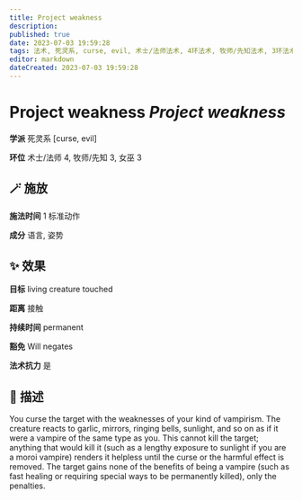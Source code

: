 ```yaml
---
title: Project weakness
description: 
published: true
date: 2023-07-03 19:59:28
tags: 法术, 死灵系, curse, evil, 术士/法师法术, 4环法术, 牧师/先知法术, 3环法术, 女巫法术
editor: markdown
dateCreated: 2023-07-03 19:59:28
---
```


# **Project weakness** *Project weakness*

**学派** 死灵系 \[curse, evil\] 

**环位** 术士/法师 4, 牧师/先知 3, 女巫 3

## 🪄 施放

**施法时间** 1 标准动作

**成分** 语言, 姿势

## ✨ 效果 

**目标** living creature touched 

**距离** 接触  

**持续时间** permanent 

**豁免** Will negates

**法术抗力** 是

## 📖 描述

You curse the target with the weaknesses of your kind of vampirism. The creature reacts to garlic, mirrors, ringing bells, sunlight, and so on as if it were a vampire of the same type as you. This cannot kill the target; anything that would kill it (such as a lengthy exposure to sunlight if you are a moroi vampire) renders it helpless until the curse or the harmful effect is removed. The target gains none of the benefits of being a vampire (such as fast healing or requiring special ways to be permanently killed), only the penalties.
    